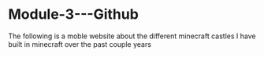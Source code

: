 # Module-3---Github
The following is a moble website about the different minecraft castles I have built in minecraft over the past couple years
